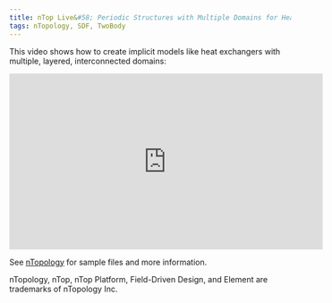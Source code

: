 ```yaml
---
title: nTop Live&#58; Periodic Structures with Multiple Domains for Heat Transfer and Beyond
tags: nTopology, SDF, TwoBody
---
```


This video shows how to create implicit models like heat exchangers with multiple, layered, interconnected domains:

<!--more-->

<iframe width="560" height="315"
	src="https://www.youtube.com/embed/MvC9uJHVzmE" 
	frameborder="0" 
	allow="accelerometer; autoplay; encrypted-media; gyroscope; picture-in-picture" 
	allowfullscreen>
</iframe>

See [nTopology](https://ntopology.com/videos/video/ntop-live-periodic-structures-with-multiple-domains-for-heat-transfer-and-beyond/) for sample files and more information.

<div class="article__license">nTopology, nTop, nTop Platform, Field-Driven Design, and Element are trademarks of nTopology Inc.</div>
